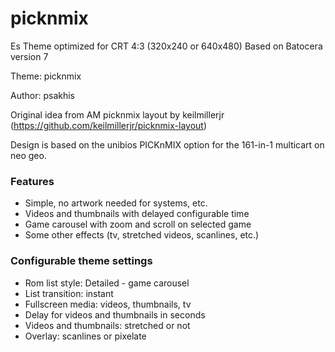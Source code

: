 # picknmix

Es Theme optimized for CRT 4:3 (320x240 or 640x480)
Based on Batocera version 7

Theme: picknmix

Author: psakhis

Original idea from AM picknmix layout by keilmillerjr (https://github.com/keilmillerjr/picknmix-layout)

Design is based on the unibios PICKnMIX option for the 161-in-1 multicart on neo geo.

### Features

* Simple, no artwork needed for systems, etc.
* Videos and thumbnails with delayed configurable time
* Game carousel with zoom and scroll on selected game
* Some other effects (tv, stretched videos, scanlines, etc.)

### Configurable theme settings

* Rom list style: Detailed - game carousel
* List transition: instant 
* Fullscreen media: videos, thumbnails, tv
* Delay for videos and thumbnails in seconds
* Videos and thumbnails: stretched or not
* Overlay: scanlines or pixelate



